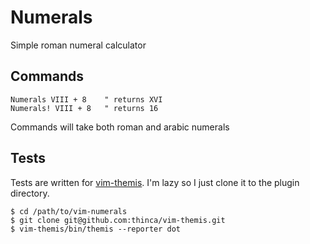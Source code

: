 Numerals
========

Simple roman numeral calculator

Commands
--------

```vim
Numerals VIII + 8    " returns XVI
Numerals! VIII + 8   " returns 16
```

Commands will take both roman and arabic numerals


Tests
-----

Tests are written for [vim-themis][themis]. I'm lazy so I just clone it to the
plugin directory.

```
$ cd /path/to/vim-numerals
$ git clone git@github.com:thinca/vim-themis.git
$ vim-themis/bin/themis --reporter dot
```

[themis]: https://github.com/thinca/vim-themis


